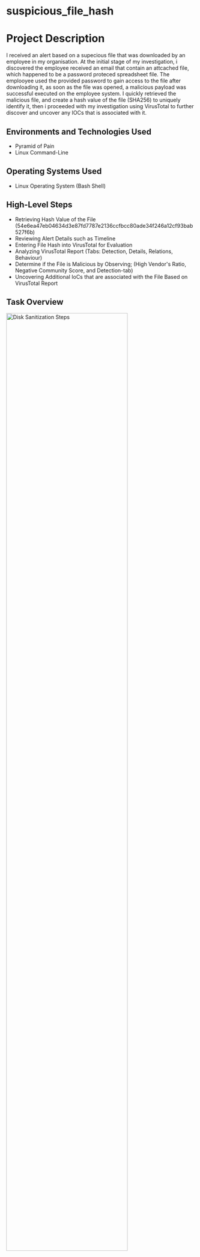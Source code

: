 # suspicious_file_hash
<h1>Project Description</h1>
I received an alert based on a supecious file that was downloaded by an employee in my organisation. At the initial stage of my investigation, i discovered the employee received an email that contain an attcached file, which happened to be a password proteced spreadsheet file. The emplooyee used the provided password to gain access to the file after downloading it, as soon as the file was opened, a malicious payload was successful executed on the employee system. I quickly retrieved the malicious file, and create a hash value of the file (SHA256) to uniquely identify it, then i proceeded with my investigation using VirusTotal to further discover and uncover any IOCs that is associated with it. <br />

<h2>Environments and Technologies Used</h2>

- Pyramid of Pain
- Linux Command-Line

<h2>Operating Systems Used</h2>

- Linux Operating System (Bash Shell)

<h2>High-Level Steps</h2>

- Retrieving Hash Value of the File (54e6ea47eb04634d3e87fd7787e2136ccfbcc80ade34f246a12cf93bab527f6b)
- Reviewing Alert Details such as Timeline
- Entering File Hash into VirusTotal for Evaluation
- Analyzing VirusTotal Report (Tabs: Detection, Details, Relations, Behaviour)
- Determine if the File is Malicious by Observing; (High Vendor's Ratio, Negative Community Score, and Detection-tab)
- Uncovering Additional IoCs that are associated with the File Based on VirusTotal Report

<h2>Task Overview</h2>

<p>
<img src="https://i.imgur.com/olCw4s4.png" height="80%" width="80%" alt="Disk Sanitization Steps"/>
<img src="https://i.imgur.com/GqYmV5W.png" height="80%" width="80%" alt="Disk Sanitization Steps"/>
<img src="https://i.imgur.com/2M3NvzM.png" height="80%" width="80%" alt="Disk Sanitization Steps"/>
</p>
<p>
The file hash has been reported as malicious by over 50 vendors. Upon further investigation, this file hash is known as the malware Flagpro, which has been commonly used by the advanced threat actor BlackTech.
  
Domain names: org.misecure.com is reported as a malicious contacted domain under the Relations tab in the VirusTotal report.
  
IP address: 207.148.109.242 is listed as one of many IP addresses under the Relations tab in the VirusTotal report. This IP address is also associated with the org.misecure.com domain as listed in the DNS Resolutions section under the Behavior tab from the Zenbox sandbox report.

Hash value: 54e6ea47eb04634d3e87fd7787e2136ccfbcc80ade34f246a12cf93bab527f6b is a MD5 hash listed under the Details tab in the VirusTotal report.

Network/host artifacts: Network-related artifacts that have been observed in this malware are HTTP requests made to the org.misecure.com domain. This is listed in the Network Communications section under the Behavior tab from the Venus Eye Sandbox and Rising MOVES sandbox reports. 

Tools: Input capture is listed in the Collection section under the Behavior tab from the Zenbox sandbox report. Malicious actors use input capture to steal user input such as passwords, credit card numbers, and other sensitive information.

TTPs: Command and control is listed as a tactic under the Behavior tab from the Zenbox sandbox report. Malicious actors use command and control to establish communication channels between an infected system and their own system.
  
<br />
